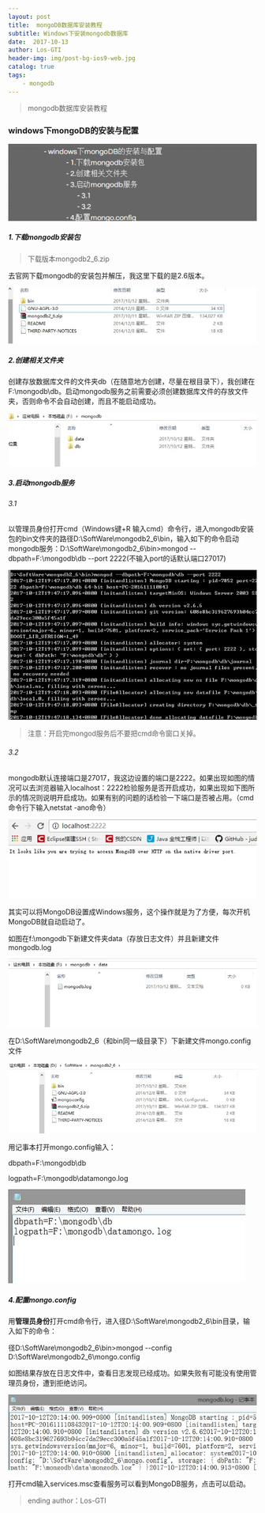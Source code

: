 ```yaml
---
layout: post
title:  mongoDB数据库安装教程
subtitle: Windows下安装mongodb数据库
date:  2017-10-13
author: Los-GTI
header-img: img/post-bg-ios9-web.jpg
catalog: true
tags:
    - mongodb
---
```


>mongodb数据库安装教程

### windows下mongoDB的安装与配置
![](https://raw.githubusercontent.com/Los-GTI/Los-GTI.github.io/master/img/目录1.png)
#####  1.下载mongodb安装包

> 下载版本mongodb2_6.zip

去官网下载mongodb的安装包并解压，我这里下载的是2.6版本。

![](https://raw.githubusercontent.com/Los-GTI/Los-GTI.github.io/master/img/mongodb安装包.JPG)

##### 2.创建相关文件夹

创建存放数据库文件的文件夹db（在随意地方创建，尽量在根目录下），我创建在F:\mongodb\db。启动mongodb服务之前需要必须创建数据库文件的存放文件夹，否则命令不会自动创建，而且不能启动成功。

![](https://raw.githubusercontent.com/Los-GTI/Los-GTI.github.io/master/img/创建db文件夹.JPG)

##### 3.启动mongodb服务

###### 3.1 

以管理员身份打开cmd（Windows键+R 输入cmd）命令行，进入mongodb安装包的bin文件夹的路径D:\SoftWare\mongodb2_6\bin，输入如下的命令启动mongodb服务：D:\SoftWare\mongodb2_6\bin>mongod --dbpath=F:\mongodb\db --port 2222(不输入port的话默认端口27017)

![](https://raw.githubusercontent.com/Los-GTI/Los-GTI.github.io/master/img/开启mongd服务.JPG)

> 注意：开启完mongod服务后不要把cmd命令窗口关掉。

###### 3.2

mongodb默认连接端口是27017，我这边设置的端口是2222。如果出现如图的情况可以去浏览器输入localhost：2222检验服务是否开启成功，如果出现如下图所示的情况则说明开启成功。如果有别的问题的话检验一下端口是否被占用。（cmd命令行下输入netstat -ano命令）

![](https://raw.githubusercontent.com/Los-GTI/Los-GTI.github.io/master/img/检验mongd服务.JPG)

其实可以将MongoDB设置成Windows服务，这个操作就是为了方便，每次开机MongoDB就自动启动了。

如图在f:\mongodb下新建文件夹data（存放日志文件）并且新建文件mongodb.log

![](https://raw.githubusercontent.com/Los-GTI/Los-GTI.github.io/master/img/mongodblog文件.JPG)

在D:\SoftWare\mongodb2_6（和bin同一级目录下）下新建文件mongo.config文件

![](https://raw.githubusercontent.com/Los-GTI/Los-GTI.github.io/master/img/新建mongoconfig文件.JPG)

用记事本打开mongo.config输入：

dbpath=F:\mongodb\db

logpath=F:\mongodb\datamongo.log  

![](https://raw.githubusercontent.com/Los-GTI/Los-GTI.github.io/master/img/配置mongoconfig.JPG)

##### 4.配置mongo.config

用**管理员身份**打开cmd命令行，进入径D:\SoftWare\mongodb2_6\bin目录，输入如下的命令：

径D:\SoftWare\mongodb2_6\bin>mongod --config D:\SoftWare\mongodb2_6\mongo.config 

如图结果存放在日志文件中，查看日志发现已经成功。如果失败有可能没有使用管理员身份，遭到拒绝访问。

![](https://raw.githubusercontent.com/Los-GTI/Los-GTI.github.io/master/img/日志文件.JPG)

打开cmd输入services.msc查看服务可以看到MongoDB服务，点击可以启动。

> ending  author：Los-GTI

